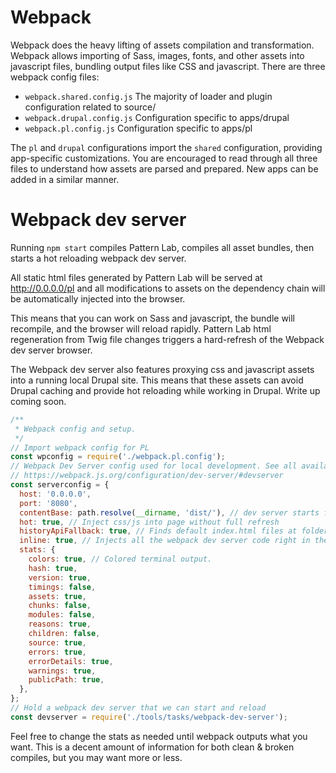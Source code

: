 # Webpack
Webpack does the heavy lifting of assets compilation and transformation. Webpack allows importing of Sass, images, fonts, and other assets into javascript files, bundling output files like CSS and javascript. There are three webpack config files:

- `webpack.shared.config.js` The majority of loader and plugin configuration related to source/
- `webpack.drupal.config.js` Configuration specific to apps/drupal
- `webpack.pl.config.js` Configuration specific to apps/pl

The `pl` and `drupal` configurations import the `shared` configuration, providing app-specific customizations. You are encouraged to read through all three files to understand how assets are parsed and prepared. New apps can be added in a similar manner.

# Webpack dev server
Running `npm start` compiles Pattern Lab, compiles all asset bundles, then starts a hot reloading webpack dev server. 

All static html files generated by Pattern Lab will be served at http://0.0.0.0/pl and all modifications to assets on the dependency chain will be automatically injected into the browser. 

This means that you can work on Sass and javascript, the bundle will recompile, and the browser will reload rapidly. Pattern Lab html regeneration from Twig file changes triggers a hard-refresh of the Webpack dev server browser.

The Webpack dev server also features proxying css and javascript assets into a running local Drupal site. This means that these assets can avoid Drupal caching and provide hot reloading while working in Drupal. Write up coming soon.


```js
/**
 * Webpack config and setup.
 */
// Import webpack config for PL
const wpconfig = require('./webpack.pl.config');
// Webpack Dev Server config used for local development. See all available config options:
// https://webpack.js.org/configuration/dev-server/#devserver
const serverconfig = {
  host: '0.0.0.0',
  port: '8080',
  contentBase: path.resolve(__dirname, 'dist/'), // dev server starts from this folder.
  hot: true, // Inject css/js into page without full refresh
  historyApiFallback: true, // Finds default index.html files at folder root
  inline: true, // Injects all the webpack dev server code right in the page
  stats: {
    colors: true, // Colored terminal output.
    hash: true,
    version: true,
    timings: false,
    assets: true,
    chunks: false,
    modules: false,
    reasons: true,
    children: false,
    source: true,
    errors: true,
    errorDetails: true,
    warnings: true,
    publicPath: true,
  },
};
// Hold a webpack dev server that we can start and reload
const devserver = require('./tools/tasks/webpack-dev-server');
```

Feel free to change the stats as needed until webpack outputs what you want. This is a decent amount of information for both clean & broken compiles, but you may want more or less.
